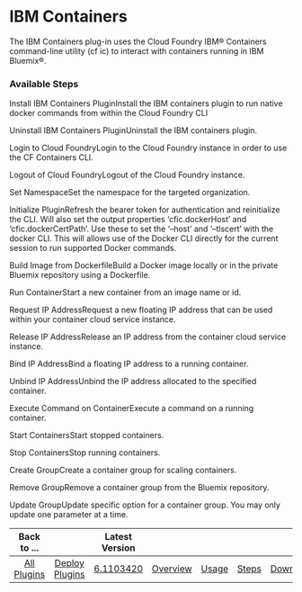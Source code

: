 
# IBM Containers

The IBM Containers plug-in uses the Cloud Foundry IBM® Containers command-line utility (cf ic) to interact with containers running in IBM Bluemix®.


### Available Steps


Install IBM Containers PluginInstall the IBM containers plugin to run native docker commands from within the Cloud Foundry CLI

Uninstall IBM Containers PluginUninstall the IBM containers plugin.

Login to Cloud FoundryLogin to the Cloud Foundry instance in order to use the CF Containers CLI.

Logout of Cloud FoundryLogout of the Cloud Foundry instance.

Set NamespaceSet the namespace for the targeted organization.

Initialize PluginRefresh the bearer token for authentication and reinitialize the CLI. Will also set the output properties ‘cfic.dockerHost’ and ‘cfic.dockerCertPath’. Use these to set the ‘–host’ and ‘–tlscert’ with the docker CLI. This will allows use of the Docker CLI directly for the current session to run supported Docker commands.

Build Image from DockerfileBuild a Docker image locally or in the private Bluemix repository using a Dockerfile.

Run ContainerStart a new container from an image name or id.

Request IP AddressRequest a new floating IP address that can be used within your container cloud service instance.

Release IP AddressRelease an IP address from the container cloud service instance.

Bind IP AddressBind a floating IP address to a running container.

Unbind IP AddressUnbind the IP address allocated to the specified container.

Execute Command on ContainerExecute a command on a running container.

Start ContainersStart stopped containers.

Stop ContainersStop running containers.

Create GroupCreate a container group for scaling containers.

Remove GroupRemove a container group from the Bluemix repository.

Update GroupUpdate specific option for a container group. You may only update one parameter at a time.



|Back to ...||Latest Version|||||
| :---: | :---: | :---: | :---: | :---: | :---: | :---: |
|[All Plugins](../../index.md)|[Deploy Plugins](../README.md)|[6.1103420](https://raw.githubusercontent.com/UrbanCode/IBM-UCD-PLUGINS/main/files/cloud-foundry-ibm-containers/cloud-foundry-containers-6.1103420.zip)|[Overview](overview.md)|[Usage](usage.md)|[Steps](steps.md)|[Downloads](downloads.md)|
